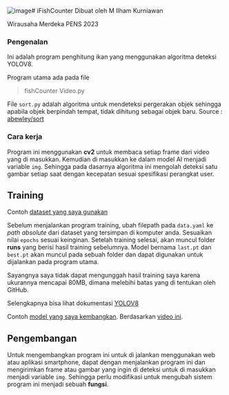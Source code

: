 ![image](https://github.com/callahamZ/iFishCounter/assets/91182185/a1de9913-204e-41bf-83b3-2a7c71eab087)# iFishCounter
Dibuat oleh M Ilham Kurniawan

Wirausaha Merdeka PENS 2023


### Pengenalan
Ini adalah program penghitung ikan yang menggunakan algoritma deteksi YOLOV8.


Program utama ada pada file
> fishCounter Video.py


File `sort.py` adalah algoritma untuk mendeteksi pergerakan objek sehingga apabila objek berpindah tempat, tidak dihitung sebagai objek baru.
Source : [abewley/sort](https://github.com/abewley/sort)


### Cara kerja

Program ini menggunakan **cv2** untuk membaca setiap frame dari video yang di masukkan. Kemudian di masukkan ke dalam model AI menjadi variable `img`. Sehingga pada dasarnya algoritma ini mengolah deteksi satu gambar setiap saat dengan kecepatan sesuai spesifikasi perangkat user.

## Training

Contoh [dataset yang saya gunakan](https://app.roboflow.com/ds/C87Ut9iz9y?key=8sJSksjRZy)


Sebelum menjalankan program training, ubah filepath pada `data.yaml` ke _path absolute_ dari dataset yang tersimpan di komputer anda. Sesuaikan nilai `epochs` sesuai keinginan. Setelah training selesai, akan muncul folder **runs** yang berisi hasil training sebelumnya. Model bernama `last.pt` dan `best.pt` akan muncul pada sebuah folder dan dapat digunakan untuk dijalankan pada program utama.


Sayangnya saya tidak dapat mengunggah hasil training saya karena ukurannya mencapai 80MB, dimana melebihi batas yang di tentukan oleh GitHub.


Selengkapnya bisa lihat dokumentasi [YOLOV8](https://github.com/ultralytics/ultralytics)


Contoh [model yang saya kembangkan](https://drive.google.com/file/d/1xWAtq2ld5bosZWLvauFA0_D_nikshvRx/view?usp=drive_link). Berdasarkan [video ini](https://drive.google.com/file/d/1S5Hrc2e-nkfb5HtbBo4OpTKICKC249oY/view?usp=drive_link).


## Pengembangan

Untuk mengembangkan program ini untuk di jalankan menggunakan web atau aplikasi smartphone, dapat dengan menjalankan program ini dan mengirimkan frame atau gambar yang ingin di deteksi untuk di masukkan menjadi variable `img`. Sehingga perlu modifikasi untuk mengubah sistem program ini menjadi sebuah **fungsi**.
